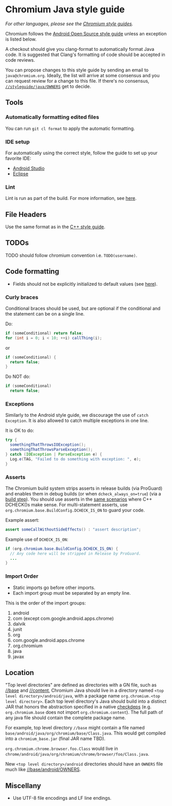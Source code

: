 # Chromium Java style guide

_For other languages, please see the [Chromium style
guides](https://chromium.googlesource.com/chromium/src/+/master/styleguide/styleguide.md)._

Chromium follows the [Android Open Source style
guide](http://source.android.com/source/code-style.html) unless an exception
is listed below.

A checkout should give you clang-format to automatically format Java code.
It is suggested that Clang's formatting of code should be accepted in code
reviews.

You can propose changes to this style guide by sending an email to
`java@chromium.org`. Ideally, the list will arrive at some consensus and you can
request review for a change to this file. If there's no consensus,
[`//styleguide/java/OWNERS`](https://chromium.googlesource.com/chromium/src/+/master/styleguide/java/OWNERS)
get to decide.

## Tools

### Automatically formatting edited files

You can run `git cl format` to apply the automatic formatting.

### IDE setup

For automatically using the correct style, follow the guide to set up your
favorite IDE:

* [Android Studio](https://chromium.googlesource.com/chromium/src/+/master/docs/android_studio.md)
* [Eclipse](https://chromium.googlesource.com/chromium/src/+/master/docs/eclipse.md)

### Lint

Lint is run as part of the build. For more information, see
[here](https://chromium.googlesource.com/chromium/src/+/master/build/android/docs/lint.md).

## File Headers

Use the same format as in the [C++ style guide](https://chromium.googlesource.com/chromium/src/+/master/styleguide/c++/c++.md#File-headers).

## TODOs

TODO should follow chromium convention i.e. `TODO(username)`.

## Code formatting

* Fields should not be explicitly initialized to default values (see
  [here](https://groups.google.com/a/chromium.org/d/topic/chromium-dev/ylbLOvLs0bs/discussion)).

### Curly braces

Conditional braces should be used, but are optional if the conditional and the
statement can be on a single line.

Do:

```java
if (someConditional) return false;
for (int i = 0; i < 10; ++i) callThing(i);
```

or

```java
if (someConditional) {
  return false;
}
```

Do NOT do:

```java
if (someConditional)
  return false;
```

### Exceptions

Similarly to the Android style guide, we discourage the use of
`catch Exception`. It is also allowed to catch multiple exceptions in one line.

It is OK to do:

```java
try {
  somethingThatThrowsIOException();
  somethingThatThrowsParseException();
} catch (IOException | ParseException e) {
  Log.e(TAG, "Failed to do something with exception: ", e);
}
```

### Asserts

The Chromium build system strips asserts in release builds (via ProGuard) and
enables them in debug builds (or when `dcheck_always_on=true`) (via a [build
step](https://codereview.chromium.org/2517203002)). You should use asserts in
the [same
scenarios](https://chromium.googlesource.com/chromium/src/+/master/styleguide/c++/c++.md#CHECK_DCHECK_and-NOTREACHED)
where C++ DCHECK()s make sense. For multi-statement asserts, use
`org.chromium.base.BuildConfig.DCHECK_IS_ON` to guard your code.

Example assert:

```java
assert someCallWithoutSideEffects() : "assert description";
```

Example use of `DCHECK_IS_ON`:

```java
if (org.chromium.base.BuildConfig.DCHECK_IS_ON) {
  // Any code here will be stripped in Release by ProGuard.
  ...
}
```

### Import Order

* Static imports go before other imports.
* Each import group must be separated by an empty line.

This is the order of the import groups:

1. android
1. com (except com.google.android.apps.chrome)
1. dalvik
1. junit
1. org
1. com.google.android.apps.chrome
1. org.chromium
1. java
1. javax

## Location

"Top level directories" are defined as directories with a GN file, such as
[//base](https://chromium.googlesource.com/chromium/src/+/master/base/)
and
[//content](https://chromium.googlesource.com/chromium/src/+/master/content/),
Chromium Java should live in a directory named
`<top level directory>/android/java`, with a package name
`org.chromium.<top level directory>`.  Each top level directory's Java should
build into a distinct JAR that honors the abstraction specified in a native
[checkdeps](https://chromium.googlesource.com/chromium/buildtools/+/master/checkdeps/checkdeps.py)
(e.g. `org.chromium.base` does not import `org.chromium.content`).  The full
path of any java file should contain the complete package name.

For example, top level directory `//base` might contain a file named
`base/android/java/org/chromium/base/Class.java`. This would get compiled into a
`chromium_base.jar` (final JAR name TBD).

`org.chromium.chrome.browser.foo.Class` would live in
`chrome/android/java/org/chromium/chrome/browser/foo/Class.java`.

New `<top level directory>/android` directories should have an `OWNERS` file
much like
[//base/android/OWNERS](https://chromium.googlesource.com/chromium/src/+/master/base/android/OWNERS).

## Miscellany

* Use UTF-8 file encodings and LF line endings.
